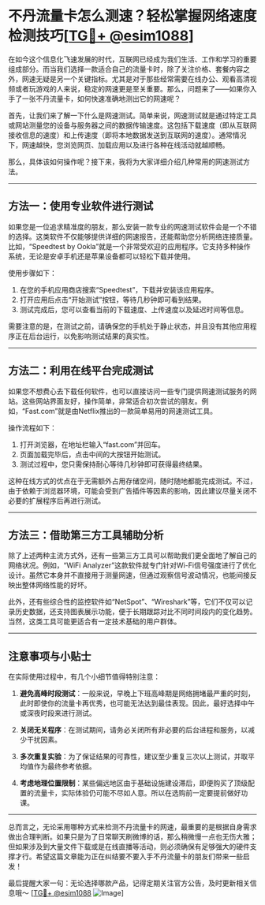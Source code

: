 # 不丹流量卡怎么测速？轻松掌握网络速度检测技巧[[TG💪+ @esim1088](https://t.me/s/esim1088)]

在如今这个信息化飞速发展的时代，互联网已经成为我们生活、工作和学习的重要组成部分。而当我们选择一款适合自己的流量卡时，除了关注价格、套餐内容之外，网速无疑是另一个关键指标。尤其是对于那些经常需要在线办公、观看高清视频或者玩游戏的人来说，稳定的网速更是至关重要。那么，问题来了——如果你入手了一张不丹流量卡，如何快速准确地测出它的网速呢？

首先，让我们来了解一下什么是网速测试。简单来说，网速测试就是通过特定工具或网站测量您的设备与服务器之间的数据传输速度。这包括下载速度（即从互联网接收信息的速度）和上传速度（即将本地数据发送到互联网的速度）。通常情况下，网速越快，您浏览网页、加载应用以及进行各种在线活动就越顺畅。

那么，具体该如何操作呢？接下来，我将为大家详细介绍几种常用的网速测试方法。

---

## 方法一：使用专业软件进行测试

如果您是一位追求精准度的朋友，那么安装一款专业的网速测试软件会是一个不错的选择。这类软件不仅能够提供详细的网速报告，还能帮助您分析网络连接质量。比如，“Speedtest by Ookla”就是一个非常受欢迎的应用程序。它支持多种操作系统，无论是安卓手机还是苹果设备都可以轻松下载并使用。

使用步骤如下：
1. 在您的手机应用商店搜索“Speedtest”，下载并安装该应用程序。
2. 打开应用后点击“开始测试”按钮，等待几秒钟即可看到结果。
3. 测试完成后，您可以查看当前的下载速度、上传速度以及延迟时间等信息。

需要注意的是，在测试之前，请确保您的手机处于静止状态，并且没有其他应用程序正在后台运行，以免影响测试结果的真实性。

---

## 方法二：利用在线平台完成测试

如果您不想费心去下载任何软件，也可以直接访问一些专门提供网速测试服务的网站。这些网站界面友好，操作简单，非常适合初次尝试的朋友。例如，“Fast.com”就是由Netflix推出的一款简单易用的网速测试工具。

操作流程如下：
1. 打开浏览器，在地址栏输入“fast.com”并回车。
2. 页面加载完毕后，点击中间的大按钮开始测试。
3. 测试过程中，您只需保持耐心等待几秒钟即可获得最终结果。

这种在线方式的优点在于无需额外占用存储空间，随时随地都能完成测试。不过，由于依赖于浏览器环境，可能会受到广告插件等因素的影响，因此建议尽量关闭不必要的扩展程序后再进行测试。

---

## 方法三：借助第三方工具辅助分析

除了上述两种主流方式外，还有一些第三方工具可以帮助我们更全面地了解自己的网络状况。例如，“WiFi Analyzer”这款软件就专门针对Wi-Fi信号强度进行了优化设计。虽然它本身并不直接用于测量网速，但通过观察信号波动情况，也能间接反映出整体网络性能的好坏。

此外，还有些综合性的监控软件如“NetSpot”、“Wireshark”等，它们不仅可以记录历史数据，还支持图表展示功能，便于长期跟踪对比不同时间段内的变化趋势。当然，这类工具可能更适合有一定技术基础的用户群体。

---

## 注意事项与小贴士

在实际使用过程中，有几个小细节值得特别注意：

1. **避免高峰时段测试**：一般来说，早晚上下班高峰期是网络拥堵最严重的时刻，此时即使你的流量卡再优秀，也可能无法达到最佳表现。因此，最好选择中午或深夜时段来进行测试。

2. **关闭无关程序**：在测试期间，请务必关闭所有非必要的后台进程和服务，以减少干扰因素。

3. **多次重复实验**：为了保证结果的可靠性，建议至少重复三次以上测试，并取平均值作为最终参考依据。

4. **考虑地理位置限制**：某些偏远地区由于基础设施建设滞后，即便购买了顶级配置的流量卡，实际体验仍可能不尽如人意。所以在选购前一定要提前做好功课。

---

总而言之，无论采用哪种方式来检测不丹流量卡的网速，最重要的是根据自身需求做出合理判断。如果只是为了日常聊天刷微博的话，那么稍微慢一点也无伤大雅；但如果涉及到大量文件下载或是在线直播等活动，则必须确保有足够强大的硬件支撑才行。希望这篇文章能为正在纠结要不要入手不丹流量卡的朋友们带来一些启发！

最后提醒大家一句：无论选择哪款产品，记得定期关注官方公告，及时更新相关信息哦～ [[TG💪+ @esim1088](https://t.me/s/esim1088) ![Image](https://i.postimg.cc/4NQfJmqS/Snipaste-2025-05-13-00-14-12.png)]